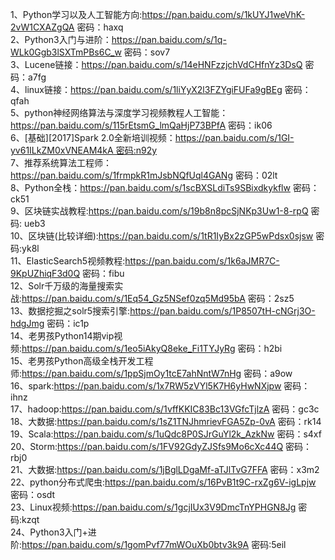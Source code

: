 1、Python学习以及人工智能方向:https://pan.baidu.com/s/1kUYJ1weVhK-2vW1CXAZgQA 密码：haxq  
2、Python3入门与进阶：https://pan.baidu.com/s/1q-WLk0Ggb3lSXTmPBs6C_w 密码：sov7  
3、Lucene链接：https://pan.baidu.com/s/14eHNFzzjchVdCHfnYz3DsQ 密码：a7fg  
4、linux链接：https://pan.baidu.com/s/1liYyX2l3FZYgiFUFa9gBEg 密码：qfah  
5、python神经网络算法与深度学习视频教程人工智能：https://pan.baidu.com/s/115rEtsmG_lmQaHjP73BPfA 密码：ik06  
6、[基础][2017]Spark 2.0全新培训视频：https://pan.baidu.com/s/1GI-yv61ILkZM0xVNEAM4kA 密码:n92y  
7、推荐系统算法工程师：https://pan.baidu.com/s/1frmpkR1mJsbNQfUql4GANg 密码：02lt  
8、Python全栈：https://pan.baidu.com/s/1scBXSLdiTs9SBixdkykflw 密码：ck51  
9、区块链实战教程:https://pan.baidu.com/s/19b8n8pcSjNKp3Uw1-8-rpQ 密码: ueb3  
10、区块链(比较详细):https://pan.baidu.com/s/1tR1IyBx2zGP5wPdsx0sjsw 密码:yk8l  
11、ElasticSearch5视频教程:https://pan.baidu.com/s/1k6aJMR7C-9KpUZhiqF3d0Q 密码：fibu  
12、Solr千万级的海量搜索实战:https://pan.baidu.com/s/1Eq54_Gz5NSef0zq5Md95bA 密码：2sz5  
13、数据挖掘之solr5搜索引擎:https://pan.baidu.com/s/1P8507tH-cNGrj3O-hdgJmg 密码：ic1p  
14、老男孩Python14期vip视频:https://pan.baidu.com/s/1eo5iAkyQ8eke_Fi1TYJyRg 密码：h2bi   
15、老男孩Python高级全栈开发工程师:https://pan.baidu.com/s/1ppSjmOy1tcE7ahNntW7nHg 密码：a9ow  
16、spark:https://pan.baidu.com/s/1x7RW5zVYl5K7H6yHwNXjpw 密码：ihnz  
17、hadoop:https://pan.baidu.com/s/1vffKKIC83Bc13VGfcTjlzA 密码：gc3c  
18、大数据:https://pan.baidu.com/s/1sZ1TNJhmrievFGA5Zp-0vA 密码：rk14  
19、Scala:https://pan.baidu.com/s/1uQdc8P0SJrGuYl2k_AzkNw 密码：s4xf  
20、Storm:https://pan.baidu.com/s/1FV92GdyZJSfs9Mo6cXc44Q 密码：rbj0  
21、大数据:https://pan.baidu.com/s/1jBglLDgaMf-aTJlTvG7FFA 密码：x3m2  
22、python分布式爬虫:https://pan.baidu.com/s/16PvB1t9C-rxZg6V-igLpjw 密码：osdt  
23、Linux视频:https://pan.baidu.com/s/1gcjIUx3V9DmcTnYPHGN8Jg 密码:kzqt  
24、Python3入门+进阶:https://pan.baidu.com/s/1gomPvf77mWOuXb0btv3k9A 密码:5eil  
